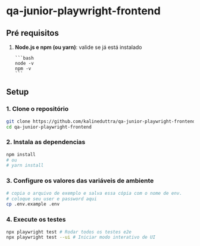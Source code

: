 # qa-junior-playwright-frontend

## Pré requisitos

1.  **Node.js e npm (ou yarn)**: valide se já está instalado

        ```bash
        node -v
        npm -v
        ```

## Setup

### 1. Clone o repositório

```bash
git clone https://github.com/kalineduttra/qa-junior-playwright-frontend.git
cd qa-junior-playwright-frontend
```

### 2. Instala as dependencias

```bash 
npm install
# ou 
# yarn install
```

### 3. Configure os valores das variáveis de ambiente
```bash
# copia o arquivo de exemplo e salva essa cópia com o nome de env. 
# coloque seu user e password aqui
cp .env.example .env
```

### 4. Execute os testes

```bash 
npx playwright test # Rodar todos os testes e2e
npx playwright test --ui # Iniciar modo interativo de UI
```
